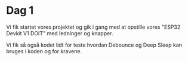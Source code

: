 # Dag 1

Vi fik startet vores projektet og gik i gang med at opstille vores "ESP32 Devkit V1 DOIT" med ledninger og knapper. 

Vi fik så også kodet lidt for teste hvordan Debounce og Deep Sleep kan bruges i koden og for kravene.
